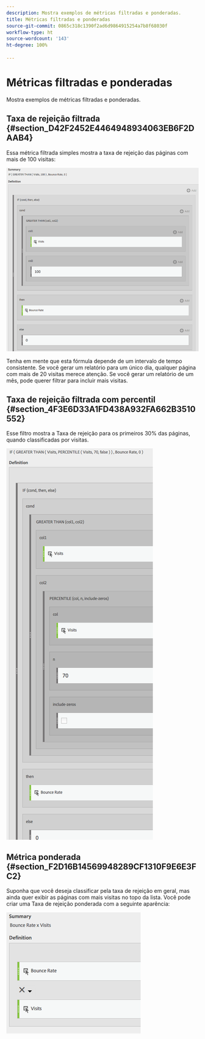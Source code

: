 ```yaml
---
description: Mostra exemplos de métricas filtradas e ponderadas.
title: Métricas filtradas e ponderadas
source-git-commit: 0865c318c1390f2ad6d9864915254a7b8f68030f
workflow-type: ht
source-wordcount: '143'
ht-degree: 100%

---
```


# Métricas filtradas e ponderadas

Mostra exemplos de métricas filtradas e ponderadas.

## Taxa de rejeição filtrada {#section_D42F2452E4464948934063EB6F2DAAB4}

Essa métrica filtrada simples mostra a taxa de rejeição das páginas com mais de 100 visitas:

![](assets/cm_fbr.png)

Tenha em mente que esta fórmula depende de um intervalo de tempo consistente. Se você gerar um relatório para um único dia, qualquer página com mais de 20 visitas merece atenção. Se você gerar um relatório de um mês, pode querer filtrar para incluir mais visitas.

## Taxa de rejeição filtrada com percentil {#section_4F3E6D33A1FD438A932FA662B3510552}

Esse filtro mostra a Taxa de rejeição para os primeiros 30% das páginas, quando classificadas por visitas.

![](assets/cm_wbr_2.png)

## Métrica ponderada {#section_F2D16B14569948289CF1310F9E6E3FC2}

Suponha que você deseja classificar pela taxa de rejeição em geral, mas ainda quer exibir as páginas com mais visitas no topo da lista. Você pode criar uma Taxa de rejeição ponderada com a seguinte aparência:

![](assets/cm_wbr.png)
